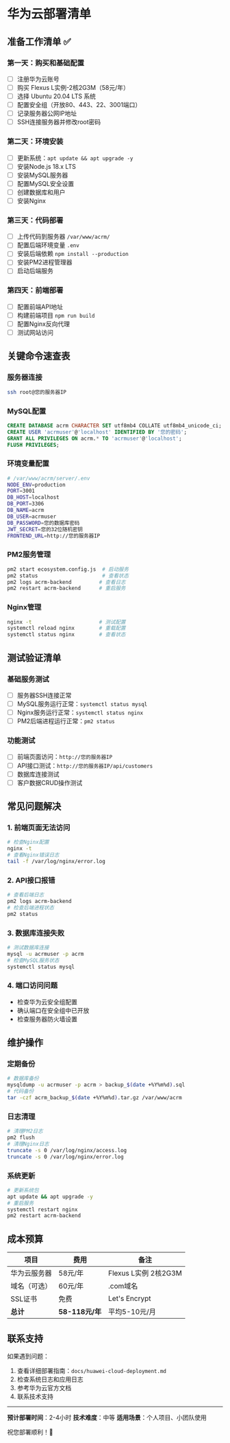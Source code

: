 # 华为云部署清单

## 准备工作清单 ✅

### 第一天：购买和基础配置
- [ ] 注册华为云账号
- [ ] 购买 Flexus L实例-2核2G3M（58元/年）
- [ ] 选择 Ubuntu 20.04 LTS 系统
- [ ] 配置安全组（开放80、443、22、3001端口）
- [ ] 记录服务器公网IP地址
- [ ] SSH连接服务器并修改root密码

### 第二天：环境安装
- [ ] 更新系统：`apt update && apt upgrade -y`
- [ ] 安装Node.js 18.x LTS
- [ ] 安装MySQL服务器
- [ ] 配置MySQL安全设置
- [ ] 创建数据库和用户
- [ ] 安装Nginx

### 第三天：代码部署
- [ ] 上传代码到服务器 `/var/www/acrm/`
- [ ] 配置后端环境变量 `.env`
- [ ] 安装后端依赖 `npm install --production`
- [ ] 安装PM2进程管理器
- [ ] 启动后端服务

### 第四天：前端部署
- [ ] 配置前端API地址
- [ ] 构建前端项目 `npm run build`
- [ ] 配置Nginx反向代理
- [ ] 测试网站访问

## 关键命令速查表

### 服务器连接
```bash
ssh root@您的服务器IP
```

### MySQL配置
```sql
CREATE DATABASE acrm CHARACTER SET utf8mb4 COLLATE utf8mb4_unicode_ci;
CREATE USER 'acrmuser'@'localhost' IDENTIFIED BY '您的密码';
GRANT ALL PRIVILEGES ON acrm.* TO 'acrmuser'@'localhost';
FLUSH PRIVILEGES;
```

### 环境变量配置
```bash
# /var/www/acrm/server/.env
NODE_ENV=production
PORT=3001
DB_HOST=localhost
DB_PORT=3306
DB_NAME=acrm
DB_USER=acrmuser
DB_PASSWORD=您的数据库密码
JWT_SECRET=您的32位随机密钥
FRONTEND_URL=http://您的服务器IP
```

### PM2服务管理
```bash
pm2 start ecosystem.config.js  # 启动服务
pm2 status                     # 查看状态
pm2 logs acrm-backend         # 查看日志
pm2 restart acrm-backend      # 重启服务
```

### Nginx管理
```bash
nginx -t                      # 测试配置
systemctl reload nginx        # 重载配置
systemctl status nginx        # 查看状态
```

## 测试验证清单

### 基础服务测试
- [ ] 服务器SSH连接正常
- [ ] MySQL服务运行正常：`systemctl status mysql`
- [ ] Nginx服务运行正常：`systemctl status nginx`
- [ ] PM2后端进程运行正常：`pm2 status`

### 功能测试
- [ ] 前端页面访问：`http://您的服务器IP`
- [ ] API接口测试：`http://您的服务器IP/api/customers`
- [ ] 数据库连接测试
- [ ] 客户数据CRUD操作测试

## 常见问题解决

### 1. 前端页面无法访问
```bash
# 检查Nginx配置
nginx -t
# 查看Nginx错误日志
tail -f /var/log/nginx/error.log
```

### 2. API接口报错
```bash
# 查看后端日志
pm2 logs acrm-backend
# 检查后端进程状态
pm2 status
```

### 3. 数据库连接失败
```bash
# 测试数据库连接
mysql -u acrmuser -p acrm
# 检查MySQL服务状态
systemctl status mysql
```

### 4. 端口访问问题
- 检查华为云安全组配置
- 确认端口在安全组中已开放
- 检查服务器防火墙设置

## 维护操作

### 定期备份
```bash
# 数据库备份
mysqldump -u acrmuser -p acrm > backup_$(date +%Y%m%d).sql
# 代码备份
tar -czf acrm_backup_$(date +%Y%m%d).tar.gz /var/www/acrm
```

### 日志清理
```bash
# 清理PM2日志
pm2 flush
# 清理Nginx日志
truncate -s 0 /var/log/nginx/access.log
truncate -s 0 /var/log/nginx/error.log
```

### 系统更新
```bash
# 更新系统包
apt update && apt upgrade -y
# 重启服务
systemctl restart nginx
pm2 restart acrm-backend
```

## 成本预算

| 项目 | 费用 | 备注 |
|------|------|------|
| 华为云服务器 | 58元/年 | Flexus L实例 2核2G3M |
| 域名（可选） | 60元/年 | .com域名 |
| SSL证书 | 免费 | Let's Encrypt |
| **总计** | **58-118元/年** | 平均5-10元/月 |

## 联系支持

如果遇到问题：
1. 查看详细部署指南：`docs/huawei-cloud-deployment.md`
2. 检查系统日志和应用日志
3. 参考华为云官方文档
4. 联系技术支持

---

**预计部署时间**：2-4小时
**技术难度**：中等
**适用场景**：个人项目、小团队使用

祝您部署顺利！🚀 